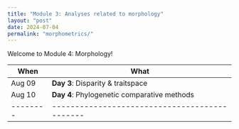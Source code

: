 ```yaml
---
title: "Module 3: Analyses related to morphology"
layout: "post" 
date: 2024-07-04
permalink: "morphometrics/"
---
```


Welcome to Module 4: Morphology! 

| When   | What                                        |
|--------|---------------------------------------------|
| Aug 09 | **Day 3**: Disparity & traitspace           |
| Aug 10 | **Day 4**: Phylogenetic comparative methods |
|--------|---------------------------------------------|

<br>
